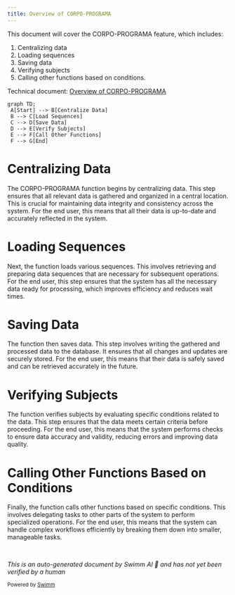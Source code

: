 ```yaml
---
title: Overview of CORPO-PROGRAMA
---
```

This document will cover the CORPO-PROGRAMA feature, which includes:

1. Centralizing data
2. Loading sequences
3. Saving data
4. Verifying subjects
5. Calling other functions based on conditions.

Technical document: <SwmLink doc-title="Overview of CORPO-PROGRAMA">[Overview of CORPO-PROGRAMA](/.swm/overview-of-corpo-programa.q1qoh4iu.sw.md)</SwmLink>

```mermaid
graph TD;
 A[Start] --> B[Centralize Data]
 B --> C[Load Sequences]
 C --> D[Save Data]
 D --> E[Verify Subjects]
 E --> F[Call Other Functions]
 F --> G[End]
```

# Centralizing Data

The CORPO-PROGRAMA function begins by centralizing data. This step ensures that all relevant data is gathered and organized in a central location. This is crucial for maintaining data integrity and consistency across the system. For the end user, this means that all their data is up-to-date and accurately reflected in the system.

# Loading Sequences

Next, the function loads various sequences. This involves retrieving and preparing data sequences that are necessary for subsequent operations. For the end user, this step ensures that the system has all the necessary data ready for processing, which improves efficiency and reduces wait times.

# Saving Data

The function then saves data. This step involves writing the gathered and processed data to the database. It ensures that all changes and updates are securely stored. For the end user, this means that their data is safely saved and can be retrieved accurately in the future.

# Verifying Subjects

The function verifies subjects by evaluating specific conditions related to the data. This step ensures that the data meets certain criteria before proceeding. For the end user, this means that the system performs checks to ensure data accuracy and validity, reducing errors and improving data quality.

# Calling Other Functions Based on Conditions

Finally, the function calls other functions based on specific conditions. This involves delegating tasks to other parts of the system to perform specialized operations. For the end user, this means that the system can handle complex workflows efficiently by breaking them down into smaller, manageable tasks.

&nbsp;

*This is an auto-generated document by Swimm AI 🌊 and has not yet been verified by a human*

<SwmMeta version="3.0.0" repo-id="Z2l0aHViJTNBJTNBa2VsbG8lM0ElM0Fzd2ltbWlv" repo-name="kello"><sup>Powered by [Swimm](/)</sup></SwmMeta>
